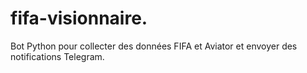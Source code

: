 # fifa-visionnaire.
Bot Python pour collecter des données FIFA et Aviator et envoyer des notifications Telegram.
